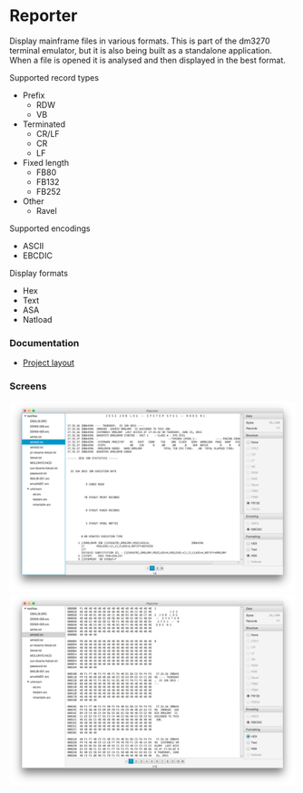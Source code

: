 # Reporter
Display mainframe files in various formats. This is part of the dm3270 terminal emulator, but it is also being built as a standalone application. When a file is opened it is analysed and then displayed in the best format.

Supported record types
* Prefix
  * RDW
  * VB
* Terminated
  * CR/LF
  * CR
  * LF
* Fixed length
  * FB80
  * FB132
  * FB252
* Other
  * Ravel

Supported encodings
* ASCII
* EBCDIC

Display formats
* Hex
* Text
* ASA
* Natload

### Documentation
* [Project layout](resources/structure.md)

### Screens
![Hex](resources/output1.png?raw=true "hex")
![Report](resources/output2.png?raw=true "report")
